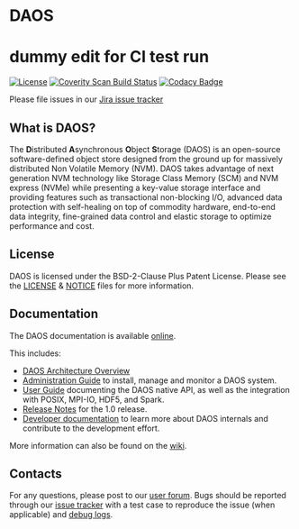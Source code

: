 # DAOS
# dummy edit for CI test run

[![License](https://img.shields.io/badge/License-BSD--2--Clause--Patent-blue.svg)](./LICENSE)
[![Coverity Scan Build Status](https://img.shields.io/coverity/scan/3015.svg)](https://scan.coverity.com/projects/daos-stack-daos)
[![Codacy Badge](https://api.codacy.com/project/badge/Grade/4163f52ec65e4ba8991208288a9a15a6)](https://www.codacy.com/app/johann.lombardi/daos?utm_source=github.com&amp;utm_medium=referral&amp;utm_content=daos-stack/daos&amp;utm_campaign=Badge_Grade)

Please file issues in our [Jira issue tracker](http://jira.daos.io)

## What is DAOS?

The **D**istributed **A**synchronous **O**bject **S**torage (DAOS) is an
open-source software-defined object store designed from the ground up for
massively distributed Non Volatile Memory (NVM). DAOS takes advantage of next
generation NVM technology like Storage Class Memory (SCM) and NVM express (NVMe)
while presenting a key-value storage interface and providing features such as
transactional non-blocking I/O, advanced data protection with self-healing on
top of commodity hardware, end-to-end data integrity, fine-grained data control
and elastic storage to optimize performance and cost.

## License

DAOS is licensed under the BSD-2-Clause Plus Patent License.
Please see the [LICENSE](./LICENSE) & [NOTICE](./NOTICE) files for more
information.

## Documentation

The DAOS documentation is available [online](https://daos-stack.github.io/).

This includes:
* [DAOS Architecture Overview](https://daos-stack.github.io/overview/terminology/)
* [Administration Guide](https://daos-stack.github.io/admin/hardware/) to install, manage
  and monitor a DAOS system.
* [User Guide](https://daos-stack.github.io/user/container/) documenting the
  DAOS native API, as well as the integration with POSIX, MPI-IO, HDF5, and Spark.
* [Release Notes](https://daos-stack.github.io/release/releaseNote_v1_0/)
  for the 1.0 release.
* [Developer documentation](https://daos-stack.github.io/dev/development/)
  to learn more about DAOS internals and contribute to the development effort.

More information can also be found on the [wiki](http://wiki.daos.io).

## Contacts

For any questions, please post to our [user forum](https://daos.groups.io/g/daos).
Bugs should be reported through our [issue tracker](http://jira.daos.io)
with a test case to reproduce the issue (when applicable) and [debug logs](./docs/debugging.md).
